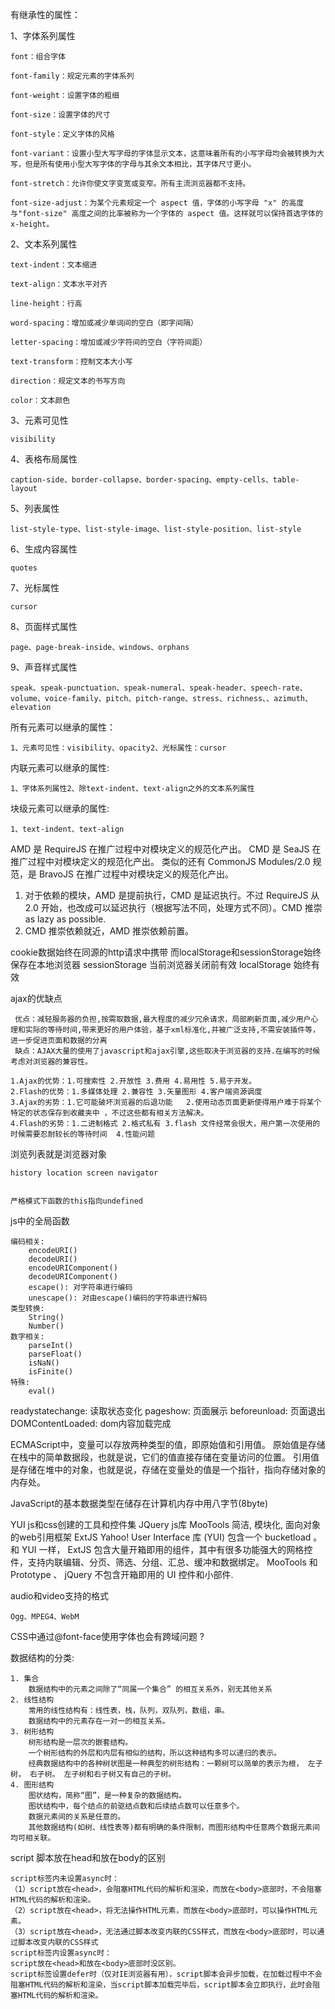 有继承性的属性：

1、字体系列属性

    font：组合字体
    
    font-family：规定元素的字体系列
    
    font-weight：设置字体的粗细
    
    font-size：设置字体的尺寸
    
    font-style：定义字体的风格
    
    font-variant：设置小型大写字母的字体显示文本，这意味着所有的小写字母均会被转换为大写，但是所有使用小型大写字体的字母与其余文本相比，其字体尺寸更小。
    
    font-stretch：允许你使文字变宽或变窄。所有主流浏览器都不支持。
    
    font-size-adjust：为某个元素规定一个 aspect 值，字体的小写字母 "x" 的高度与"font-size" 高度之间的比率被称为一个字体的 aspect 值。这样就可以保持首选字体的 x-height。

2、文本系列属性
    
    text-indent：文本缩进
    
    text-align：文本水平对齐
    
    line-height：行高
    
    word-spacing：增加或减少单词间的空白（即字间隔）
    
    letter-spacing：增加或减少字符间的空白（字符间距）
    
    text-transform：控制文本大小写
    
    direction：规定文本的书写方向
    
    color：文本颜色

3、元素可见性

    visibility

4、表格布局属性

    caption-side、border-collapse、border-spacing、empty-cells、table-layout

5、列表属性

    list-style-type、list-style-image、list-style-position、list-style

6、生成内容属性

    quotes

7、光标属性

    cursor

8、页面样式属性

    page、page-break-inside、windows、orphans

9、声音样式属性

    speak、speak-punctuation、speak-numeral、speak-header、speech-rate、volume、voice-family、pitch、pitch-range、stress、richness、、azimuth、elevation

所有元素可以继承的属性：

    1、元素可见性：visibility、opacity2、光标属性：cursor

内联元素可以继承的属性:

    1、字体系列属性2、除text-indent、text-align之外的文本系列属性

块级元素可以继承的属性:

    1、text-indent、text-align
    
AMD 是 RequireJS 在推广过程中对模块定义的规范化产出。
CMD 是 SeaJS 在推广过程中对模块定义的规范化产出。
类似的还有 CommonJS Modules/2.0 规范，是 BravoJS 在推广过程中对模块定义的规范化产出。
1. 对于依赖的模块，AMD 是提前执行，CMD 是延迟执行。不过 RequireJS 从 2.0 开始，也改成可以延迟执行（根据写法不同，处理方式不同）。CMD 推崇 as lazy as possible.
2. CMD 推崇依赖就近，AMD 推崇依赖前置。

cookie数据始终在同源的http请求中携带
而localStorage和sessionStorage始终保存在本地浏览器
sessionStorage 当前浏览器关闭前有效
localStorage 始终有效

ajax的优缺点

     优点：减轻服务器的负担,按需取数据,最大程度的减少冗余请求，局部刷新页面,减少用户心理和实际的等待时间,带来更好的用户体验，基于xml标准化,并被广泛支持,不需安装插件等，进一步促进页面和数据的分离
     缺点：AJAX大量的使用了javascript和ajax引擎,这些取决于浏览器的支持.在编写的时候考虑对浏览器的兼容性。

    1.Ajax的优势：1.可搜索性 2.开放性 3.费用 4.易用性 5.易于开发。
    2.Flash的优势：1.多媒体处理 2.兼容性 3.矢量图形 4.客户端资源调度
    3.Ajax的劣势：1.它可能破坏浏览器的后退功能   2.使用动态页面更新使得用户难于将某个特定的状态保存到收藏夹中 ，不过这些都有相关方法解决。
    4.Flash的劣势：1.二进制格式 2.格式私有 3.flash 文件经常会很大，用户第一次使用的时候需要忍耐较长的等待时间  4.性能问题
    

浏览列表就是浏览器对象
    
    history location screen navigator
    
    
    严格模式下函数的this指向undefined
    
    
js中的全局函数
    
    编码相关:
        encodeURI()
        decodeURI()
        encodeURIComponent()
        decodeURIComponent()
        escape(): 对字符串进行编码
        unescape(): 对由escape()编码的字符串进行解码
    类型转换:
        String()
        Number()
    数字相关:
        parseInt()
        parseFloat()
        isNaN()
        isFinite()
    特殊:
        eval()
        
        
readystatechange: 读取状态变化
pageshow: 页面展示
beforeunload: 页面退出
DOMContentLoaded: dom内容加载完成


ECMAScript中，变量可以存放两种类型的值，即原始值和引用值。
原始值是存储在栈中的简单数据段，也就是说，它们的值直接存储在变量访问的位置。
引用值是存储在堆中的对象，也就是说，存储在变量处的值是一个指针，指向存储对象的内存处。

JavaScript的基本数据类型在储存在计算机内存中用八字节(8byte)


YUI js和css创建的工具和控件集
JQuery js库
MooTools  简洁, 模块化, 面向对象的web引用框架
ExtJS 
Yahoo! User Interface  库  (YUI)  包含一个  bucketload 。
和  YUI  一样， ExtJS  包含大量开箱即用的组件，其中有很多功能强大的网格控件，支持内联编辑、分页、筛选、分组、汇总、缓冲和数据绑定。
MooTools  和  Prototype 、 jQuery  不包含开箱即用的  UI  控件和小部件.


audio和video支持的格式

    Ogg、MPEG4、WebM
    
CSS中通过@font-face使用字体也会有跨域问题 ?

数据结构的分类:

    1. 集合
        数据结构中的元素之间除了“同属一个集合” 的相互关系外，别无其他关系
    2. 线性结构
        常用的线性结构有：线性表，栈，队列，双队列，数组，串。
        数据结构中的元素存在一对一的相互关系。
    3. 树形结构
        树形结构是一层次的嵌套结构。 
        一个树形结构的外层和内层有相似的结构，所以这种结构多可以递归的表示。
        经典数据结构中的各种树状图是一种典型的树形结构：一颗树可以简单的表示为根， 左子树， 右子树。 左子树和右子树又有自己的子树。
    4. 图形结构
        图状结构，简称“图”，是一种复杂的数据结构。
        图状结构中，每个结点的前驱结点数和后续结点数可以任意多个。
        数据元素间的关系是任意的。
        其他数据结构(如树、线性表等)都有明确的条件限制，而图形结构中任意两个数据元素间均可相关联。
        
        
        
script 脚本放在head和放在body的区别

    script标签内未设置async时：
    （1）script放在<head>，会阻塞HTML代码的解析和渲染，而放在<body>底部时，不会阻塞HTML代码的解析和渲染。
    （2）script放在<head>，将无法操作HTML元素，而放在<body>底部时，可以操作HTML元素。
    （3）script放在<head>，无法通过脚本改变内联的CSS样式，而放在<body>底部时，可以通过脚本改变内联的CSS样式
    script标签内设置async时：
    script放在<head>和放在<body>底部时没区别。
    script标签设置defer时（仅对IE浏览器有用），script脚本会异步加载，在加载过程中不会阻塞HTML代码的解析和渲染，当script脚本加载完毕后，script脚本会立即执行，此时会阻塞HTML代码的解析和渲染。